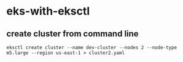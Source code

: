 # eks-with-eksctl
## create cluster from command line
```
eksctl create cluster --name dev-cluster --nodes 2 --node-type m5.large --region us-east-1 > cluster2.yaml
```